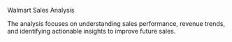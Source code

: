 Walmart Sales Analysis
 
The analysis focuses on understanding sales performance, revenue trends, and identifying actionable insights to improve future sales.
